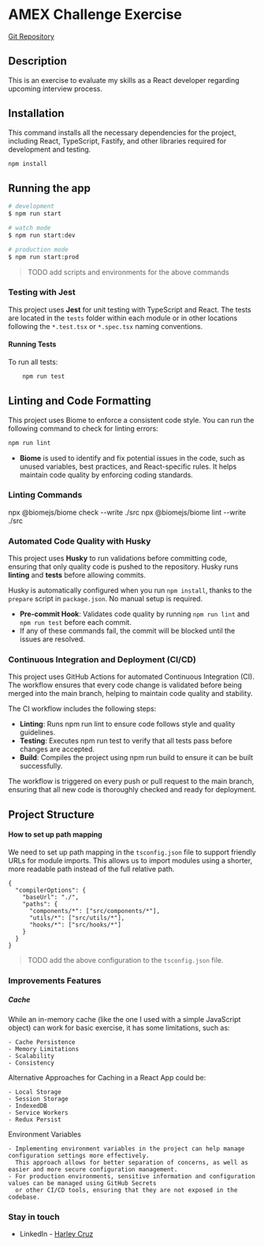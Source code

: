 
# AMEX Challenge Exercise

[Git Repository](https://github.com/harleycosio/challenge)

## Description

This is an exercise to evaluate my skills as a React developer regarding upcoming interview process.

## Installation

This command installs all the necessary dependencies for the project, including React, TypeScript, Fastify, and other libraries required for development and testing.

```bash
npm install
```

## Running the app

```bash
# development
$ npm run start

# watch mode
$ npm run start:dev

# production mode
$ npm run start:prod
```

 > TODO add scripts and environments for the above commands

### Testing with Jest

This project uses **Jest** for unit testing with TypeScript and React. The tests are located in the `tests` folder within each module or in other locations following the `*.test.tsx` or `*.spec.tsx` naming conventions.

#### Running Tests

To run all tests:

```bash
    npm run test
```

## Linting and Code Formatting

This project uses Biome to enforce a consistent code style. You can run the following command to check for linting errors:
```bash
npm run lint
```

* **Biome** is used to identify and fix potential issues in the code, such as unused variables, best practices, and React-specific rules. It helps maintain code quality by enforcing coding standards.

### Linting Commands

npx @biomejs/biome check --write ./src
npx @biomejs/biome lint --write ./src

### Automated Code Quality with Husky

This project uses **Husky** to run validations before committing code, ensuring that only quality code is pushed to the repository. Husky runs **linting** and **tests** before allowing commits.

Husky is automatically configured when you run `npm install`, thanks to the `prepare` script in `package.json`. No manual setup is required.

- **Pre-commit Hook**: Validates code quality by running `npm run lint` and `npm run test` before each commit.
- If any of these commands fail, the commit will be blocked until the issues are resolved.

### Continuous Integration and Deployment (CI/CD)

This project uses GitHub Actions for automated Continuous Integration (CI). The workflow ensures that every code change is validated before being merged into the main branch, helping to maintain code quality and stability.

The CI workflow includes the following steps:

* **Linting**: Runs npm run lint to ensure code follows style and quality guidelines.
* **Testing**: Executes npm run test to verify that all tests pass before changes are accepted.
* **Build**: Compiles the project using npm run build to ensure it can be built successfully.

The workflow is triggered on every push or pull request to the main branch, ensuring that all new code is thoroughly checked and ready for deployment.

## Project Structure

#### How to set up path mapping

We need to set up path mapping in the `tsconfig.json` file to support friendly URLs for module imports. This allows us to import modules using a shorter, more readable path instead of the full relative path.

```
{
  "compilerOptions": {
    "baseUrl": "./",
    "paths": {
      "components/*": ["src/components/*"],
      "utils/*": ["src/utils/*"],
      "hooks/*": ["src/hooks/*"]
    }
  }
}
```

> TODO add the above configuration to the `tsconfig.json` file.

### Improvements Features

##### Cache

  While an in-memory cache (like the one I used with a simple JavaScript object) can work for basic exercise, it has some limitations, such as:

    - Cache Persistence
    - Memory Limitations
    - Scalability
    - Consistency

  Alternative Approaches for Caching in a React App could be:
     
    - Local Storage
    - Session Storage
    - IndexedDB
    - Service Workers
    - Redux Persist

  Environment Variables
  
    - Implementing environment variables in the project can help manage configuration settings more effectively.
      This approach allows for better separation of concerns, as well as easier and more secure configuration management.
    - For production environments, sensitive information and configuration values can be managed using GitHub Secrets
      or other CI/CD tools, ensuring that they are not exposed in the codebase.

### Stay in touch

* LinkedIn - [Harley Cruz](https://www.linkedin.com/in/harley-cruz-736388368/)

